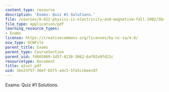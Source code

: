 ```yaml
---
content_type: resource
description: 'Exams: Quiz #1 Solutions.'
file: /courses/8-022-physics-ii-electricity-and-magnetism-fall-2002/3be23f5f36efb5f5a4c55fa5ccbeec07_q1sol.pdf
file_type: application/pdf
learning_resource_types:
- Exams
license: https://creativecommons.org/licenses/by-nc-sa/4.0/
ocw_type: OCWFile
parent_title: Exams
parent_type: CourseSection
parent_uid: fd665869-1d57-6230-3062-6af02a9fd21c
resourcetype: Document
title: q1sol.pdf
uid: 3be23f5f-36ef-b5f5-a4c5-5fa5ccbeec07
---
```

Exams: Quiz #1 Solutions.